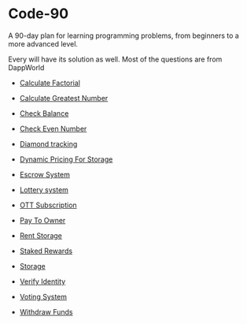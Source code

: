 # Code-90
A 90-day plan for learning programming problems, from beginners to a more advanced level.

Every   will have its solution as well. Most of the  questions are from DappWorld

- [Calculate Factorial](https://github.com/VarmaKollu/Code-90/blob/main/SOLIDITY/Calculate_Factorial.md)

- [Calculate Greatest Number
](https://github.com/VarmaKollu/Code-90/blob/main/SOLIDITY/Calculate_Greatest_Number.md)

- [Check Balance](https://github.com/VarmaKollu/Code-90/blob/main/SOLIDITY/Check_Balance.md)

- [Check Even Number
](https://github.com/VarmaKollu/Code-90/blob/main/SOLIDITY/Check_Even_Number.md)

- [Diamond tracking](https://github.com/VarmaKollu/Code-90/blob/main/SOLIDITY/Diamond_tracking.md)
  
- [Dynamic Pricing For Storage](https://github.com/VarmaKollu/Code-90/blob/main/SOLIDITY/Dynamic_Pricing.md)

- [Escrow System](https://github.com/VarmaKollu/Code-90/blob/main/SOLIDITY/Escrow_System.md)
  
- [Lottery system](https://github.com/VarmaKollu/Code-90/blob/main/SOLIDITY/Lottery_System.md)

- [OTT Subscription](https://github.com/VarmaKollu/Code-90/blob/main/SOLIDITY/Subscription_Service.md)

- [Pay To Owner](https://github.com/VarmaKollu/Code-90/blob/main/SOLIDITY/Pay_To_Owner.md)

- [Rent Storage](https://github.com/VarmaKollu/Code-90/blob/main/SOLIDITY/Rent_Storage.md)

- [Staked Rewards](https://github.com/VarmaKollu/Code-90/blob/main/SOLIDITY/Stacked_Rewards.md)

- [Storage](https://github.com/VarmaKollu/Code-90/blob/main/SOLIDITY/Storage_Smart_Contract.md)

- [Verify Identity](https://github.com/VarmaKollu/Code-90/blob/main/SOLIDITY/Verify_Identity.md)

- [Voting System](https://github.com/VarmaKollu/Code-90/blob/main/SOLIDITY/Voting_System.md)

- [Withdraw Funds](https://github.com/VarmaKollu/Code-90/blob/main/SOLIDITY/Withdraw_Funds.md)









